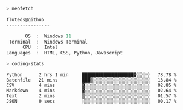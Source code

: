 ```zsh
> neofetch
```

<!--align="left" src="https://github.com/fluteds.png" alt="logo.png" width="200"/>-->

```csharp
fluteds@github
----------------

       OS  :  Windows 11
 Terminal  :  Windows Terminal
      CPU  :  Intel
Languages  :  HTML, CSS, Python, Javascript
```

```zsh
> coding-stats
```

<!--START_SECTION:waka-->

```text
Python      2 hrs 1 min     ███████████████████▓░░░░░   78.78 %
Batchfile   21 mins         ███▒░░░░░░░░░░░░░░░░░░░░░   13.84 %
CSV         4 mins          ▓░░░░░░░░░░░░░░░░░░░░░░░░   02.85 %
Markdown    4 mins          ▓░░░░░░░░░░░░░░░░░░░░░░░░   02.64 %
Text        2 mins          ▒░░░░░░░░░░░░░░░░░░░░░░░░   01.57 %
JSON        0 secs          ░░░░░░░░░░░░░░░░░░░░░░░░░   00.17 %
```

<!--END_SECTION:waka-->
